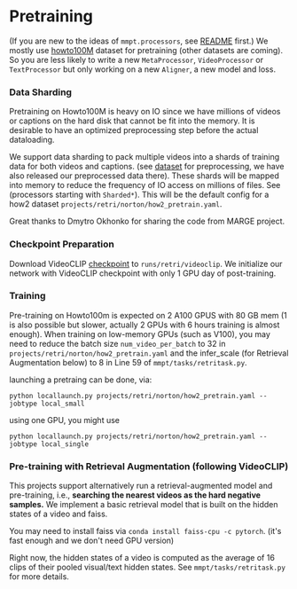 # Pretraining

(If you are new to the ideas of `mmpt.processors`, see [README](README.md) first.)
We mostly use [howto100M](https://github.com/antoine77340/howto100m) dataset for pretraining (other datasets are coming). So you are less likely to write a new `MetaProcessor`, `VideoProcessor` or `TextProcessor` but only working on a new `Aligner`, a new model and loss.

### Data Sharding
Pretraining on Howto100M is heavy on IO since we have millions of videos or captions on the hard disk that cannot be fit into the memory. 
It is desirable to have an optimized preprocessing step before the actual dataloading.  

We support data sharding to pack multiple videos into a shards of training data for both videos and captions. 
(see [dataset](DATASET.md) for preprocessing, we have also released our preprocessed data there).
These shards will be mapped into memory to reduce the frequency of IO access on millions of files. See (processors starting with `Sharded*`).
This will be the default config for a how2 dataset `projects/retri/norton/how2_pretrain.yaml`.

Great thanks to Dmytro Okhonko for sharing the code from MARGE project.

### Checkpoint Preparation
Download VideoCLIP [checkpoint](https://dl.fbaipublicfiles.com/MMPT/retri/videoclip/checkpoint_best.pt) to `runs/retri/videoclip`.
We initialize our network with VideoCLIP checkpoint with only 1 GPU day of post-training.

### Training
Pre-training on Howto100m is expected on 2 A100 GPUS with 80 GB mem (1 is also possible but slower, actually 2 GPUs with 6 hours training is almost enough).
When training on low-memory GPUs (such as V100), you may need to reduce the batch size `num_video_per_batch` to 32 in `projects/retri/norton/how2_pretrain.yaml` and
the infer_scale (for Retrieval Augmentation below) to 8 in Line 59 of `mmpt/tasks/retritask.py`.

launching a pretraing can be done, via:  
```
python locallaunch.py projects/retri/norton/how2_pretrain.yaml --jobtype local_small
```

using one GPU, you might use
```
python locallaunch.py projects/retri/norton/how2_pretrain.yaml --jobtype local_single
```

### Pre-training with Retrieval Augmentation (following VideoCLIP)
This projects support alternatively run a retrieval-augmented model and pre-training, i.e., **searching the nearest videos as the hard negative samples.**
We implement a basic retrieval model that is built on the hidden states of a video and faiss.

You may need to install faiss via `conda install faiss-cpu -c pytorch`. 
(it's fast enough and we don't need GPU version)

Right now, the hidden states of a video is computed as the average of 16 clips of their pooled visual/text hidden states.
See `mmpt/tasks/retritask.py` for more details.
